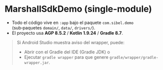 # MarshallSdkDemo (single-module)

- Todo el código vive en `:app` bajo el paquete `com.sibel.demo` (sub‑paquetes `domain/`, `data/`, `drivers/`).
- El proyecto usa **AGP 8.5.2** / **Kotlin 1.9.24** / **Gradle 8.7**.

> Si Android Studio muestra aviso del wrapper, puede:
> - Abrir con el Gradle del IDE (Gradle JDK) o
> - Ejecutar `gradle wrapper` para que genere `gradle/wrapper/gradle-wrapper.jar`.

